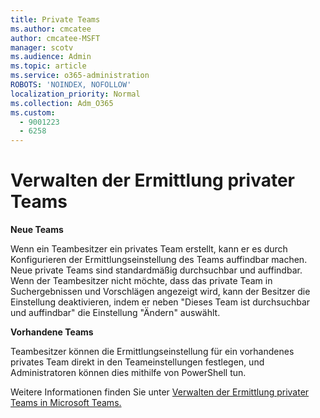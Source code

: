 ```yaml
---
title: Private Teams
ms.author: cmcatee
author: cmcatee-MSFT
manager: scotv
ms.audience: Admin
ms.topic: article
ms.service: o365-administration
ROBOTS: 'NOINDEX, NOFOLLOW'
localization_priority: Normal
ms.collection: Adm_O365
ms.custom:
  - 9001223
  - 6258
---
```


# <a name="managing-discovery-of-private-teams"></a>Verwalten der Ermittlung privater Teams

**Neue Teams**

Wenn ein Teambesitzer ein privates Team erstellt, kann er es durch Konfigurieren der Ermittlungseinstellung des Teams auffindbar machen. Neue private Teams sind standardmäßig durchsuchbar und auffindbar. Wenn der Teambesitzer nicht möchte, dass das private Team in Suchergebnissen und Vorschlägen angezeigt wird, kann der Besitzer die Einstellung deaktivieren, indem er neben "Dieses Team ist durchsuchbar und auffindbar" die Einstellung "Ändern" auswählt.  

**Vorhandene Teams**

Teambesitzer können die Ermittlungseinstellung für ein vorhandenes privates Team direkt in den Teameinstellungen festlegen, und Administratoren können dies mithilfe von PowerShell tun.  

Weitere Informationen finden Sie unter [Verwalten der Ermittlung privater Teams in Microsoft Teams.](https://docs.microsoft.com/microsoftteams/manage-discovery-of-private-teams)

